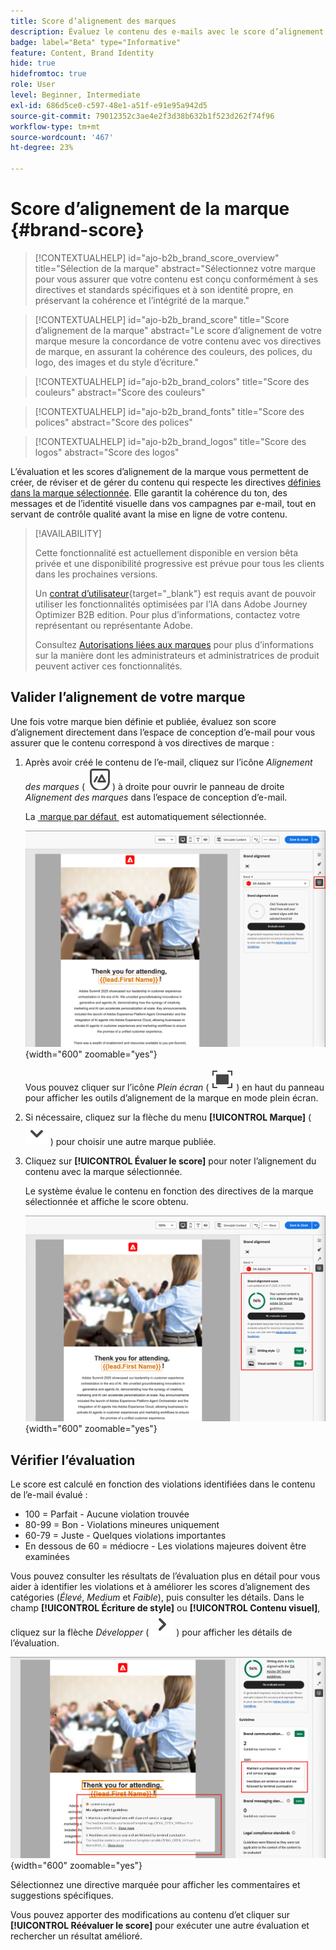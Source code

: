 ```yaml
---
title: Score d’alignement des marques
description: Évaluez le contenu des e-mails avec le score d’alignement de la marque - validez les couleurs, les polices, les logos et le style d’écriture par rapport aux directives de la marque dans Journey Optimizer B2B edition.
badge: label="Beta" type="Informative"
feature: Content, Brand Identity
hide: true
hidefromtoc: true
role: User
level: Beginner, Intermediate
exl-id: 686d5ce0-c597-48e1-a51f-e91e95a942d5
source-git-commit: 79012352c3ae4e2f3d38b632b1f523d262f74f96
workflow-type: tm+mt
source-wordcount: '467'
ht-degree: 23%

---
```


# Score d’alignement de la marque {#brand-score}

>[!CONTEXTUALHELP]
>id="ajo-b2b_brand_score_overview"
>title="Sélection de la marque"
>abstract="Sélectionnez votre marque pour vous assurer que votre contenu est conçu conformément à ses directives et standards spécifiques et à son identité propre, en préservant la cohérence et l’intégrité de la marque."

>[!CONTEXTUALHELP]
>id="ajo-b2b_brand_score"
>title="Score d’alignement de la marque"
>abstract="Le score d’alignement de votre marque mesure la concordance de votre contenu avec vos directives de marque, en assurant la cohérence des couleurs, des polices, du logo, des images et du style d’écriture."

>[!CONTEXTUALHELP]
>id="ajo-b2b_brand_colors"
>title="Score des couleurs"
>abstract="Score des couleurs"

>[!CONTEXTUALHELP]
>id="ajo-b2b_brand_fonts"
>title="Score des polices"
>abstract="Score des polices"

>[!CONTEXTUALHELP]
>id="ajo-b2b_brand_logos"
>title="Score des logos"
>abstract="Score des logos"

L’évaluation et les scores d’alignement de la marque vous permettent de créer, de réviser et de gérer du contenu qui respecte les directives [définies dans la marque sélectionnée](./brands-manage-create.md#brand-definitions). Elle garantit la cohérence du ton, des messages et de l’identité visuelle dans vos campagnes par e-mail, tout en servant de contrôle qualité avant la mise en ligne de votre contenu.

>[!AVAILABILITY]
>
>Cette fonctionnalité est actuellement disponible en version bêta privée et une disponibilité progressive est prévue pour tous les clients dans les prochaines versions.
>
>Un [contrat d’utilisateur](https://www.adobe.com/legal/licenses-terms/adobe-dx-gen-ai-user-guidelines.html){target="_blank"} est requis avant de pouvoir utiliser les fonctionnalités optimisées par l’IA dans Adobe Journey Optimizer B2B edition. Pour plus d’informations, contactez votre représentant ou représentante Adobe.
>
>Consultez [Autorisations liées aux marques](./brands-overview.md#brand-related-permissions) pour plus d’informations sur la manière dont les administrateurs et administratrices de produit peuvent activer ces fonctionnalités.

## Valider l’alignement de votre marque

Une fois votre marque bien définie et publiée, évaluez son score d’alignement directement dans l’espace de conception d’e-mail pour vous assurer que le contenu correspond à vos directives de marque :

1. Après avoir créé le contenu de l’e-mail, cliquez sur l’icône _Alignement des marques_ ( ![Icône d’alignement des marques](../assets/do-not-localize/icon-brand-compliance.svg) ) à droite pour ouvrir le panneau de droite _Alignement des marques_ dans l’espace de conception d’e-mail.

   La [&#x200B; marque par défaut &#x200B;](./brands-manage-create.md#default-brand) est automatiquement sélectionnée.

   ![Accéder aux outils d’alignement des marques](./assets/brands-alignment-sidebar.png){width="600" zoomable="yes"}

   Vous pouvez cliquer sur l’icône _Plein écran_ ( ![Icône Plein écran](../assets/do-not-localize/icon-full-screen.svg) ) en haut du panneau pour afficher les outils d’alignement de la marque en mode plein écran.

1. Si nécessaire, cliquez sur la flèche du menu **[!UICONTROL Marque]** ( ![Flèche vers le bas](../assets/do-not-localize/icon-down-menu.svg) ) pour choisir une autre marque publiée.

1. Cliquez sur **[!UICONTROL Évaluer le score]** pour noter l’alignement du contenu avec la marque sélectionnée.

   Le système évalue le contenu en fonction des directives de la marque sélectionnée et affiche le score obtenu.

   ![Score d’évaluation de l’alignement des marques](./assets/brands-alignment-evaluation.png){width="600" zoomable="yes"}

## Vérifier l’évaluation

Le score est calculé en fonction des violations identifiées dans le contenu de l’e-mail évalué :

* 100 = Parfait - Aucune violation trouvée
* 80-99 = Bon - Violations mineures uniquement
* 60-79 = Juste - Quelques violations importantes
* En dessous de 60 = médiocre - Les violations majeures doivent être examinées

Vous pouvez consulter les résultats de l’évaluation plus en détail pour vous aider à identifier les violations et à améliorer les scores d’alignement des catégories (_Élevé_, _Medium_ et _Faible_), puis consulter les détails. Dans le champ **[!UICONTROL Écriture de style]** ou **[!UICONTROL Contenu visuel]**, cliquez sur la flèche _Développer_ ( ![Flèche Développer](../assets/do-not-localize/icon-expand-right.svg) ) pour afficher les détails de l’évaluation.

![Détails de l’évaluation de l’alignement des marques](./assets/brands-alignment-evaluation-details.png){width="600" zoomable="yes"}

Sélectionnez une directive marquée pour afficher les commentaires et suggestions spécifiques.

Vous pouvez apporter des modifications au contenu d’et cliquer sur **[!UICONTROL Réévaluer le score]** pour exécuter une autre évaluation et rechercher un résultat amélioré.
